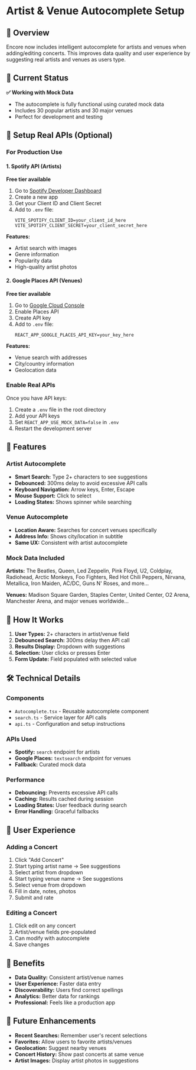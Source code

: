 # Artist & Venue Autocomplete Setup

## 🎯 Overview

Encore now includes intelligent autocomplete for artists and venues when adding/editing concerts. This improves data quality and user experience by suggesting real artists and venues as users type.

## 🚀 Current Status

**✅ Working with Mock Data**
- The autocomplete is fully functional using curated mock data
- Includes 30 popular artists and 30 major venues
- Perfect for development and testing

## 🔧 Setup Real APIs (Optional)

### For Production Use

#### 1. Spotify API (Artists)
**Free tier available**

1. Go to [Spotify Developer Dashboard](https://developer.spotify.com/dashboard)
2. Create a new app
3. Get your Client ID and Client Secret
4. Add to `.env` file:
   ```
   VITE_SPOTIFY_CLIENT_ID=your_client_id_here
   VITE_SPOTIFY_CLIENT_SECRET=your_client_secret_here
   ```

**Features:**
- Artist search with images
- Genre information
- Popularity data
- High-quality artist photos

#### 2. Google Places API (Venues)
**Free tier available**

1. Go to [Google Cloud Console](https://developers.google.com/maps/documentation/places/web-service/get-api-key)
2. Enable Places API
3. Create API key
4. Add to `.env` file:
   ```
   REACT_APP_GOOGLE_PLACES_API_KEY=your_key_here
   ```

**Features:**
- Venue search with addresses
- City/country information
- Geolocation data

### Enable Real APIs

Once you have API keys:

1. Create a `.env` file in the root directory
2. Add your API keys
3. Set `REACT_APP_USE_MOCK_DATA=false` in `.env`
4. Restart the development server

## 🎨 Features

### Artist Autocomplete
- **Smart Search:** Type 2+ characters to see suggestions
- **Debounced:** 300ms delay to avoid excessive API calls
- **Keyboard Navigation:** Arrow keys, Enter, Escape
- **Mouse Support:** Click to select
- **Loading States:** Shows spinner while searching

### Venue Autocomplete
- **Location Aware:** Searches for concert venues specifically
- **Address Info:** Shows city/location in subtitle
- **Same UX:** Consistent with artist autocomplete

### Mock Data Included
**Artists:** The Beatles, Queen, Led Zeppelin, Pink Floyd, U2, Coldplay, Radiohead, Arctic Monkeys, Foo Fighters, Red Hot Chili Peppers, Nirvana, Metallica, Iron Maiden, AC/DC, Guns N' Roses, and more...

**Venues:** Madison Square Garden, Staples Center, United Center, O2 Arena, Manchester Arena, and major venues worldwide...

## 🔄 How It Works

1. **User Types:** 2+ characters in artist/venue field
2. **Debounced Search:** 300ms delay then API call
3. **Results Display:** Dropdown with suggestions
4. **Selection:** User clicks or presses Enter
5. **Form Update:** Field populated with selected value

## 🛠 Technical Details

### Components
- `Autocomplete.tsx` - Reusable autocomplete component
- `search.ts` - Service layer for API calls
- `api.ts` - Configuration and setup instructions

### APIs Used
- **Spotify:** `search` endpoint for artists
- **Google Places:** `textsearch` endpoint for venues
- **Fallback:** Curated mock data

### Performance
- **Debouncing:** Prevents excessive API calls
- **Caching:** Results cached during session
- **Loading States:** User feedback during search
- **Error Handling:** Graceful fallbacks

## 🎯 User Experience

### Adding a Concert
1. Click "Add Concert"
2. Start typing artist name → See suggestions
3. Select artist from dropdown
4. Start typing venue name → See suggestions
5. Select venue from dropdown
6. Fill in date, notes, photos
7. Submit and rate

### Editing a Concert
1. Click edit on any concert
2. Artist/venue fields pre-populated
3. Can modify with autocomplete
4. Save changes

## 🚀 Benefits

- **Data Quality:** Consistent artist/venue names
- **User Experience:** Faster data entry
- **Discoverability:** Users find correct spellings
- **Analytics:** Better data for rankings
- **Professional:** Feels like a production app

## 🔮 Future Enhancements

- **Recent Searches:** Remember user's recent selections
- **Favorites:** Allow users to favorite artists/venues
- **Geolocation:** Suggest nearby venues
- **Concert History:** Show past concerts at same venue
- **Artist Images:** Display artist photos in suggestions 